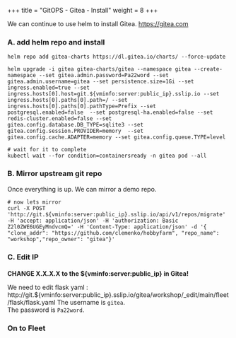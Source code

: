 +++
title = "GitOPS - Gitea - Install"
weight = 8
+++

We can continue to use helm to install Gitea. https://gitea.com

### **A. add helm repo and install**

```ctr:server
helm repo add gitea-charts https://dl.gitea.io/charts/ --force-update

helm upgrade -i gitea gitea-charts/gitea --namespace gitea --create-namespace --set gitea.admin.password=Pa22word --set gitea.admin.username=gitea --set persistence.size=1Gi --set ingress.enabled=true --set ingress.hosts[0].host=git.${vminfo:server:public_ip}.sslip.io --set ingress.hosts[0].paths[0].path=/ --set ingress.hosts[0].paths[0].pathType=Prefix --set postgresql.enabled=false  --set postgresql-ha.enabled=false --set redis-cluster.enabled=false --set gitea.config.database.DB_TYPE=sqlite3 --set gitea.config.session.PROVIDER=memory  --set gitea.config.cache.ADAPTER=memory --set gitea.config.queue.TYPE=level 

# wait for it to complete
kubectl wait --for condition=containersready -n gitea pod --all
```

### **B. Mirror upstream git repo**

Once everything is up. We can mirror a demo repo.

```ctr:server
# now lets mirror
curl -X POST 'http://git.${vminfo:server:public_ip}.sslip.io/api/v1/repos/migrate' -H 'accept: application/json' -H 'authorization: Basic Z2l0ZWE6UGEyMndvcmQ=' -H 'Content-Type: application/json' -d '{ "clone_addr": "https://github.com/clemenko/hobbyfarm", "repo_name": "workshop","repo_owner": "gitea"}'
```

### **C. Edit IP**

####
**CHANGE X.X.X.X to the ${vminfo:server:public_ip} in Gitea!**

We need to edit flask yaml : http://git.${vminfo:server:public_ip}.sslip.io/gitea/workshop/_edit/main/fleet/flask/flask.yaml 
The username is `gitea`.  
The password is `Pa22word`.

### **On to Fleet**
